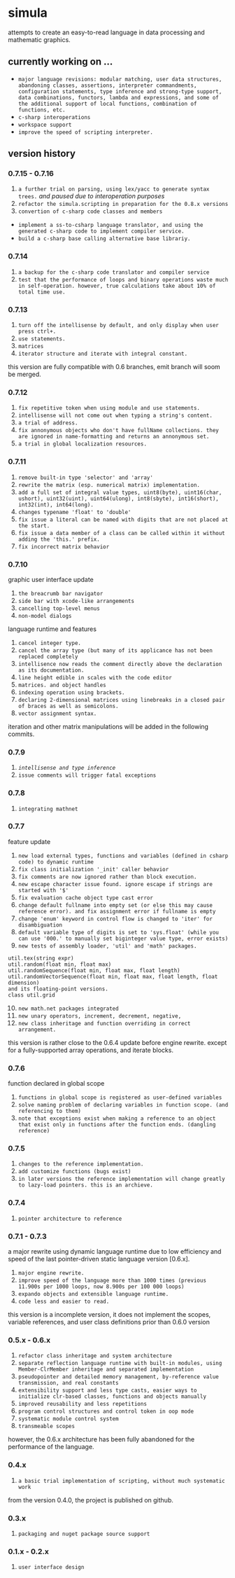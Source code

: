 # simula
attempts to create an easy-to-read language in data processing and mathematic graphics.

## currently working on ...
* `major language revisions: modular matching, user data structures, abandoning classes, assertions, interpreter commandments, configuration statements, type inference and strong-type support, data combinations, functors, lambda and expressions, and some of the additional support of local functions, combination of functions, etc.`
* `c-sharp interoperations`
* `workspace support`
* `improve the speed of scripting interpreter.`

## version history
### 0.7.15 - 0.7.16
1. `a further trial on parsing, using lex/yacc to generate syntax trees.` *and paused due to interoperation purposes*
2. `refactor the simula.scripting in preparation for the 0.8.x versions`
3. `convertion of c-sharp code classes and members`

* `implement a ss-to-csharp language translator, and using the generated c-sharp code to implement compiler service.`
* `build a c-sharp base calling alternative base librariy.`

### 0.7.14
1. `a backup for the c-sharp code translator and compiler service`
2. `test that the performance of loops and binary operations waste much in self-operation. however, true calculations take about 10% of total time use.`

### 0.7.13
1. `turn off the intellisense by default, and only display when user press ctrl+.`
2. `use statements.`
3. `matrices`
4. `iterator structure and iterate with integral constant.`

this version are fully compatible with 0.6 branches, emit branch will soom be merged.

### 0.7.12
1. `fix repetitive token when using module and use statements.`
2. `intellisense will not come out when typing a string's content.`
3. `a trial of address.`
4. `fix annonymous objects who don't have fullName collections. they are ignored in name-formatting and returns an annonymous set.`
5. `a trial in global localization resources.`

### 0.7.11
1. `remove built-in type 'selector' and 'array'`
2. `rewrite the matrix (esp. numerical matrix) implementation.`
3. `add a full set of integral value types, uint8(byte), uint16(char, ushort), uint32(uint), uint64(ulong), int8(sbyte), int16(short), int32(int), int64(long).`
4. `changes typename 'float' to 'double'`
5. `fix issue a literal can be named with digits that are not placed at the start.`
6. `fix issue a data member of a class can be called within it without adding the 'this.' prefix.`
7. `fix incorrect matrix behavior`

### 0.7.10
graphic user interface update
1. `the breacrumb bar navigator`
2. `side bar with xcode-like arrangements`
3. `cancelling top-level menus`
4. `non-model dialogs`

language runtime and features
1. `cancel integer type.`
2. `cancel the array type (but many of its applicance has not been replaced completely`
3. `intellisence now reads the comment directly above the declaration as its documentation.`
4. `line height edible in scales with the code editor`
5. `matrices. and object handles`
6. `indexing operation using brackets.`
7. `declaring 2-dimensional matrices using linebreaks in a closed pair of braces as well as semicolons.`
8. `vector assignment syntax.`

iteration and other matrix manipulations will be added in the following commits.

### 0.7.9
1. *`intellisense and type inference`*
2. `issue comments will trigger fatal exceptions`

### 0.7.8
1. `integrating mathnet`

### 0.7.7
feature update
1. `new load external types, functions and variables (defined in csharp code) to dynamic runtime`
2. `fix class initialization '_init' caller behavior`
3. `fix comments are now ignored rather than block execution.`
4. `new escape character issue found. ignore escape if strings are started with '$'`
5. `fix evaluation cache object type cast error`
6. `change default fullname into empty set (or else this may cause reference error). and fix assignment error if fullname is empty`
7. `change 'enum' keyword in control flow is changed to 'iter' for disambiguation`
8. `default variable type of digits is set to 'sys.float' (while you can use '000.' to manually set biginteger value type, error exists)`
9. `new tests of assembly loader, 'util' and 'math' packages.`
```
util.tex(string expr)
util.random(float min, float max)
util.randomSequence(float min, float max, float length)
util.randomVectorSequence(float min, float max, float length, float dimension)
and its floating-point versions.
class util.grid
```
10. `new math.net packages integrated`
11. `new unary operators, increment, decrement, negative,`
12. `new class inheritage and function overriding in correct arrangement.`

this version is rather close to the 0.6.4 update before engine rewrite. except for a fully-supported array operations, and iterate blocks.

### 0.7.6
function declared in global scope
1. `functions in global scope is registered as user-defined variables`
2. `solve naming problem of declaring variables in function scope. (and referencing to them)`
3. `note that exceptions exist when making a reference to an object that exist only in functions after the function ends. (dangling reference)`

### 0.7.5
1. `changes to the reference implementation.`
2. `add customize functions (bugs exist)`
3. `in later versions the reference implementation will change greatly to lazy-load pointers. this is an archieve.`

### 0.7.4
1. `pointer architecture to reference`

### 0.7.1 - 0.7.3
a major rewrite using dynamic language runtime due to low efficiency and speed of the last pointer-driven static language version [0.6.x].

1. `major engine rewrite.`
2. `improve speed of the language more than 1000 times (previous 11.900s per 1000 loops, now 8.900s per 100 000 loops)`
3. `expando objects and extensible language runtime.`
4. `code less and easier to read.`

this version is a incomplete version, it does not implement the scopes, variable references, and user class definitions prior than 0.6.0 version

### 0.5.x - 0.6.x
1. `refactor class inheritage and system architecture`
2. `separate reflection language runtime with built-in modules, using Member-ClrMember inheritage and separated implementation`
3. `pseudopointer and detailed memory management, by-reference value transmission, and real constants`
4. `extensibility support and less type casts, easier ways to initialize clr-based classes, functions and objects manually`
5. `improved reusability and less repetitions`
6. `program control structures and control token in oop mode`
7. `systematic module control system`
8. `transmeable scopes`

however, the 0.6.x architecture has been fully abandoned for the performance of the language.

### 0.4.x
1. `a basic trial implementation of scripting, without much systematic work`

from the version 0.4.0, the project is published on github.

### 0.3.x
1. `packaging and nuget package source support`

### 0.1.x - 0.2.x
1. `user interface design`